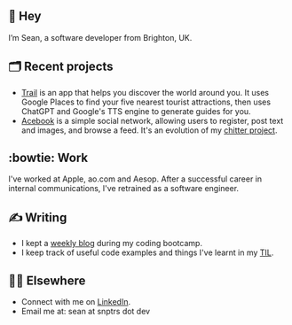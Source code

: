 ## :wave: Hey

I’m Sean, a software developer from Brighton, UK.

## :card_index_dividers: Recent projects

- [Trail](https://trailapp.net) is an app that helps you discover the world around you. It uses Google Places to find your five nearest tourist attractions, then uses ChatGPT and Google's TTS engine to generate guides for you.
- [Acebook](https://github.com/snptrs/bootcamp-acebook) is a simple social network, allowing users to register, post text and images, and browse a feed. It's an evolution of my [chitter project](https://github.com/snptrs/bootcamp-chitter-project).

## :bowtie: Work

I've worked at Apple, ao.com and Aesop. After a successful career in internal communications, I've retrained as a software engineer.

## :writing_hand: Writing

- I kept a [weekly blog](https://snptrs.dev/tag/bootcamp/) during my coding bootcamp.
- I keep track of useful code examples and things I've learnt in my [TIL](https://github.com/snptrs/til).

## :man_technologist: Elsewhere

- Connect with me on [LinkedIn](https://www.linkedin.com/in/snptrs/).
- Email me at: sean at snptrs dot dev

<!--
![](https://img.shields.io/badge/JavaScript-F7DF1E.svg?style=for-the-badge&logo=JavaScript&logoColor=black)
![](https://img.shields.io/badge/Next.js-000000.svg?style=for-the-badge&logo=nextdotjs&logoColor=white)
![](https://img.shields.io/badge/Node.js-339933.svg?style=for-the-badge&logo=nodedotjs&logoColor=white)
![](https://img.shields.io/badge/React-61DAFB.svg?style=for-the-badge&logo=React&logoColor=black)
-->

